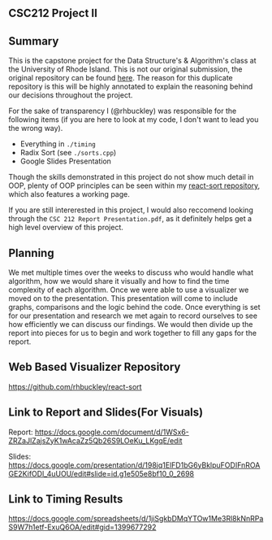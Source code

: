 ## CSC212 Project II

## Summary

This is the capstone project for the Data Structure's & Algorithm's class at the University of Rhode Island. This is not our original submission, the original repository can be found [here](https://github.com/mboekamp03/CSC_212_Final_Project). The reason for this duplicate repository is this will be highly annotated to explain the reasoning behind our decisions throughout the project.

For the sake of transparency I (@rhbuckley) was responsible for the following items (if you are here to look at my code, I don't want to lead you the wrong way).

-   Everything in `./timing`
-   Radix Sort (see `./sorts.cpp`)
-   Google Slides Presentation

Though the skills demonstrated in this project do not show much detail in OOP, plenty of OOP principles can be seen within my [react-sort repository](https://github.com/rhbuckley/react-sort), which also features a working page.

If you are still intererested in this project, I would also reccomend looking through the `CSC 212 Report Presentation.pdf`, as it definitely helps get a high level overview of this project.

## Planning

We met multiple times over the weeks to discuss who would handle what algorithm, how we would share it visually and how to find the time complexity of each algorithm. Once we were able to use a visualizer we moved on to the presentation. This presentation will come to include graphs, comparisons and the logic behind the code. Once everything is set for our presentation and research we met again to record ourselves to see how efficiently we can discuss our findings. We would then divide up the report into pieces for us to begin and work together to fill any gaps for the report.

## Web Based Visualizer Repository

https://github.com/rhbuckley/react-sort

## Link to Report and Slides(For Visuals)

Report: https://docs.google.com/document/d/1WSx6-ZRZaJlZajsZyK1wAcaZz5Qb26S9LOeKu_LKgqE/edit

Slides: https://docs.google.com/presentation/d/198jq1ElFD1bG6yBklpuFODIFnROAGE2KifODl_4uUOU/edit#slide=id.g1e505e8bf10_0_2698

## Link to Timing Results

https://docs.google.com/spreadsheets/d/1jiSgkbDMqYTOw1Me3Rl8kNnRPaS9W7h1etf-ExuQ6OA/edit#gid=1399677292
